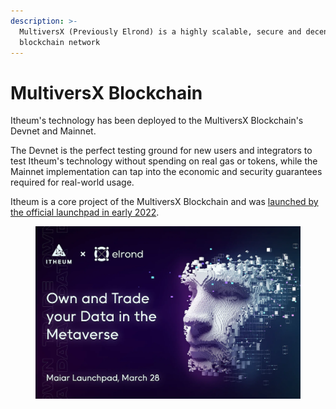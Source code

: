 ```yaml
---
description: >-
  MultiversX (Previously Elrond) is a highly scalable, secure and decentralized
  blockchain network
---
```


# MultiversX Blockchain

Itheum's technology has been deployed to the MultiversX Blockchain's Devnet and Mainnet.

The Devnet is the perfect testing ground for new users and integrators to test Itheum's technology without spending on real gas or tokens, while the Mainnet implementation can tap into the economic and security guarantees required for real-world usage.

Itheum is a core project of the MultiversX Blockchain and was [launched by the official launchpad in early 2022](https://xlaunchpad.com/itheum/project-overview).



<figure><img src="../../../../.gitbook/assets/Itheum-Launchpad-Announcement copy.png" alt=""><figcaption></figcaption></figure>
